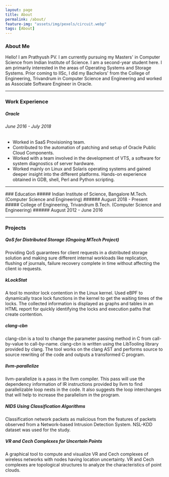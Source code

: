 ```yaml
---
layout: page
title: About
permalink: /about/
feature-img: "assets/img/pexels/circuit.webp"
tags: [About]
---
```


### About Me

Hello! I am Prathyush PV. I am currently pursuing my Masters' in Computer Science from Indian Institute of Science. I am a second-year student here. I am primarily interested in the areas of Operating Systems and Storage Systems. Prior coming to IISc, I did my Bachelors' from the College of Engineering, Trivandrum in Computer Science and Engineering and worked as Associate Software Engineer in Oracle.

<hr />

### Work Experience
##### Oracle
###### June 2016 - July 2018
* Worked in SaaS Provisioning team.
* Contributed to the automation of patching and setup of Oracle Public Cloud Components.
* Worked with a team involved in the development of VTS, a software for system diagnostics of server hardware.
* Worked mainly on Linux and Solaris operating systems and gained deeper insight into the different platforms. Hands-on experience obtained in GDB, shell, Perl and Python scripting.
<hr />
### Education
##### Indian Institute of Science, Bangalore
M.Tech. (Computer Science and Engineering)
###### August 2018 - Present

<br />
##### College of Engineering, Trivandrum
B.Tech. (Computer Science and Engineering) 
###### August 2012 - June 2016

<hr />

### Projects
##### QoS for Distributed Storage (Ongoing MTech Project)
Providing QoS guarantees for client requests in a distributed storage solution and making sure different internal workloads like replication, flushing of journals, failure recovery complete in time without affecting the client io requests.

##### kLockStat
A tool to monitor lock contention in the Linux kernel. Used eBPF to dynamically trace lock functions in the kernel to get the waiting times of the locks. The collected information is displayed as graphs and tables in an HTML report for quickly identifying the locks and execution paths that create contention.

##### clang-cbn
clang-cbn is a tool to change the parameter passing method in C from call-by-value to call-by-name. clang-cbn is written using the LibTooling library provided by clang. The tool works on the clang AST and performs source to source rewriting of the code and outputs a transformed C program.
##### llvm-parallelize
llvm-parallelize is a pass in the llvm compiler. This pass will use the dependency information of IR instructions provided by llvm to find parallelizable loop nests in the code. It also suggests the loop interchanges that will help to increase the parallelism in the program.
##### NIDS Using Classification Algorithms
Classification network packets as malicious from the features of packets observed from a Network-based Intrusion Detection System. NSL-KDD dataset was used for the study.
##### VR and Cech Complexes for Uncertain Points
A graphical tool to compute and visualize VR and Cech complexes of wireless networks with nodes having location uncertainty. VR and Cech complexes are topological structures to analyze the characteristics of point clouds.

